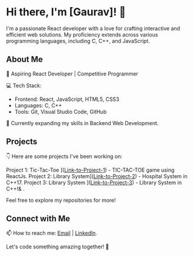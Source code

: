 # Hi there, I'm [Gaurav]! 👋

I'm a passionate React developer with a love for crafting interactive and efficient web solutions. My proficiency extends across various programming languages, including C, C++, and JavaScript.

## About Me

🚀 Aspiring React Developer | Competitive Programmer

💻 Tech Stack:
- Frontend: React, JavaScript, HTML5, CSS3
- Languages: C, C++
- Tools: Git, Visual Studio Code, GitHub

🌱 Currently expanding my skills in Backend Web Development.

## Projects

👇 Here are some projects I've been working on:

Project 1: Tic-Tac-Toe ]([Link-to-Project-1](https://github.com/Cozylynx/Tic--Tac--Toe.git)) - TIC-TAC-TOE game using ReactJs.
Project 2: Library System]([Link-to-Project-2](https://github.com/Cozylynx/Hospital-System.git)) - Hospital System in C++17.
Project 3: Library System ]([Link-to-Project-3]([https://github.com/Cozylynx/Tic--Tac--Toe.git](https://github.com/Cozylynx/Library-System-.git))) - Library System in C++!& .

Feel free to explore my repositories for more!

## Connect with Me

📫 How to reach me: [Email](mailto:thapagaurav.tg777@gmail.com) | [LinkedIn](https://www.linkedin.com/in/gaurav-132b631b7/).

Let's code something amazing together! 🚀
